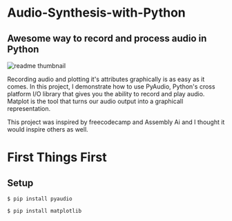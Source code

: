 # Audio-Synthesis-with-Python
## Awesome way to record and  process audio in Python

![readme thumbnail](https://github.com/ian-mboya/Audio-Synthesis-with-Python/assets/68651784/fa141de4-abde-4e11-801b-dfdcf4796096)



Recording audio and plotting it's attributes graphically is as easy as it comes. In this project, I demonstrate how to use PyAudio, Python's cross platform I/O library that gives you the ability to record and play audio.
Matplot is the tool that turns our audio output into a graphicall representation.



This project was inspired by freecodecamp and Assembly Ai and I thought it would inspire others as well.


# First Things First
## Setup

```
$ pip install pyaudio

$ pip install matplotlib
```



